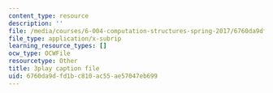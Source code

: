 ```yaml
---
content_type: resource
description: ''
file: /media/courses/6-004-computation-structures-spring-2017/6760da9dfd1bc810ac55ae57047eb699_q38KAGAKORk.srt
file_type: application/x-subrip
learning_resource_types: []
ocw_type: OCWFile
resourcetype: Other
title: 3play caption file
uid: 6760da9d-fd1b-c810-ac55-ae57047eb699
---
```

